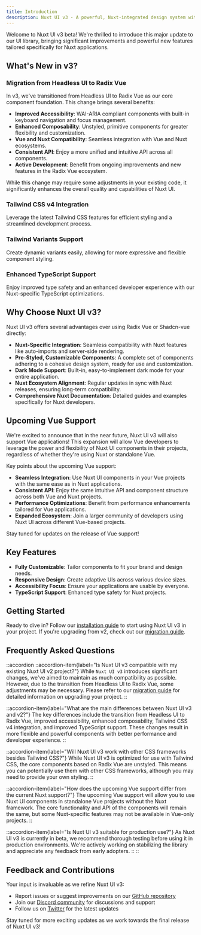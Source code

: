 ```yaml
---
title: Introduction
description: Nuxt UI v3 - A powerful, Nuxt-integrated design system with enhanced components, flexibility, and developer experience.
---
```


Welcome to Nuxt UI v3 beta! We're thrilled to introduce this major update to our UI library, bringing significant improvements and powerful new features tailored specifically for Nuxt applications.

## What's New in v3?

### Migration from Headless UI to Radix Vue
In v3, we've transitioned from Headless UI to Radix Vue as our core component foundation. This change brings several benefits:

- **Improved Accessibility**: WAI-ARIA compliant components with built-in keyboard navigation and focus management.
- **Enhanced Composability**: Unstyled, primitive components for greater flexibility and customization.
- **Vue and Nuxt Compatibility**: Seamless integration with Vue and Nuxt ecosystems.
- **Consistent API**: Enjoy a more unified and intuitive API across all components.
- **Active Development**: Benefit from ongoing improvements and new features in the Radix Vue ecosystem.

While this change may require some adjustments in your existing code, it significantly enhances the overall quality and capabilities of Nuxt UI.

### Tailwind CSS v4 Integration
Leverage the latest Tailwind CSS features for efficient styling and a streamlined development process.

### Tailwind Variants Support
Create dynamic variants easily, allowing for more expressive and flexible component styling.

### Enhanced TypeScript Support
Enjoy improved type safety and an enhanced developer experience with our Nuxt-specific TypeScript optimizations.

## Why Choose Nuxt UI v3?

Nuxt UI v3 offers several advantages over using Radix Vue or Shadcn-vue directly:

- **Nuxt-Specific Integration**: Seamless compatibility with Nuxt features like auto-imports and server-side rendering.
- **Pre-Styled, Customizable Components**: A complete set of components adhering to a cohesive design system, ready for use and customization.
- **Dark Mode Support**: Built-in, easy-to-implement dark mode for your entire application.
- **Nuxt Ecosystem Alignment**: Regular updates in sync with Nuxt releases, ensuring long-term compatibility.
- **Comprehensive Nuxt Documentation**: Detailed guides and examples specifically for Nuxt developers.

## Upcoming Vue Support

We're excited to announce that in the near future, Nuxt UI v3 will also support Vue applications! This expansion will allow Vue developers to leverage the power and flexibility of Nuxt UI components in their projects, regardless of whether they're using Nuxt or standalone Vue.

Key points about the upcoming Vue support:

- **Seamless Integration**: Use Nuxt UI components in your Vue projects with the same ease as in Nuxt applications.
- **Consistent API**: Enjoy the same intuitive API and component structure across both Vue and Nuxt projects.
- **Performance Optimizations**: Benefit from performance enhancements tailored for Vue applications.
- **Expanded Ecosystem**: Join a larger community of developers using Nuxt UI across different Vue-based projects.

Stay tuned for updates on the release of Vue support!

## Key Features

- **Fully Customizable**: Tailor components to fit your brand and design needs.
- **Responsive Design**: Create adaptive UIs across various device sizes.
- **Accessibility Focus**: Ensure your applications are usable by everyone.
- **TypeScript Support**: Enhanced type safety for Nuxt projects.

## Getting Started

Ready to dive in? Follow our [installation guide](/getting-started/installation) to start using Nuxt UI v3 in your project. If you're upgrading from v2, check out our [migration guide](/getting-started/migration).

## Frequently Asked Questions

::accordion
  ::accordion-item{label="Is Nuxt UI v3 compatible with my existing Nuxt UI v2 project?"}
  While `Nuxt UI v3` introduces significant changes, we've aimed to maintain as much compatibility as possible. However, due to the transition from Headless UI to Radix Vue, some adjustments may be necessary. Please refer to our [migration guide](/getting-started/migration) for detailed information on upgrading your project.
  ::

  ::accordion-item{label="What are the main differences between Nuxt UI v3 and v2?"}
  The key differences include the transition from Headless UI to Radix Vue, improved accessibility, enhanced composability, Tailwind CSS v4 integration, and improved TypeScript support. These changes result in more flexible and powerful components with better performance and developer experience.
  ::

  ::accordion-item{label="Will Nuxt UI v3 work with other CSS frameworks besides Tailwind CSS?"}
  While Nuxt UI v3 is optimized for use with Tailwind CSS, the core components based on Radix Vue are unstyled. This means you can potentially use them with other CSS frameworks, although you may need to provide your own styling.
  ::

  ::accordion-item{label="How does the upcoming Vue support differ from the current Nuxt support?"}
  The upcoming Vue support will allow you to use Nuxt UI components in standalone Vue projects without the Nuxt framework. The core functionality and API of the components will remain the same, but some Nuxt-specific features may not be available in Vue-only projects.
  ::

  ::accordion-item{label="Is Nuxt UI v3 suitable for production use?"}
  As Nuxt UI v3 is currently in beta, we recommend thorough testing before using it in production environments. We're actively working on stabilizing the library and appreciate any feedback from early adopters.
  ::
::

## Feedback and Contributions

Your input is invaluable as we refine Nuxt UI v3:

- Report issues or suggest improvements on our [GitHub repository](https://github.com/nuxt/ui)
- Join our [Discord community](https://discord.com/invite/nuxt) for discussions and support
- Follow us on [Twitter](https://twitter.com/nuxt_js) for the latest updates

Stay tuned for more exciting updates as we work towards the final release of Nuxt UI v3!
